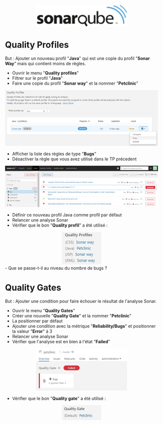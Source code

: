 <center><img src="images/sonarqube.png" alt="Sonarqube" width="300"/></center>

# Quality Profiles
But : Ajouter un nouveau profil "**Java**" qui est une copie du profil "**Sonar Way**" mais qui contient moins de règles.   

- Ouvrir le menu "**Quality profiles**"  
- Filtrer sur le profil "**Java**"   
- Faire une copie du profil "**Sonar way**" et la nommer "**Petclinic**"

<center><img src="images/sonar3.png" alt="Sonarqube" width="1042"/></center>

- Afficher la liste des règles de type "**Bugs**"
- Désactiver la règle que vous avez utilisé dans le TP précedent

<center><img src="images/sonar4.png" alt="Sonarqube" width="1042"/></center>

- Définir ce nouveau profil Java comme profil par défaut
- Relancer une analyse Sonar
- Vérifier que le bon "**Quality profil**" a été utilisé :
<center><img src="images/sonar7.png" alt="Sonarqube" width="130"/></center>
- Que se passe-t-il au niveau du nombre de bugs ?


# Quality Gates
But : Ajouter une condition pour faire échouer le résultat de l'analyse Sonar.   
- Ouvrir le menu "**Quality Gates**"  
- Créer une nouvelle "**Quality Gate**" et la nommer "**Petclinic**"  
- La positionner par défaut  
- Ajouter une condition avec la métrique "**Reliability/Bugs**" et positionner la valeur "**Error**" à 3  
- Relancer une analyse Sonar  
- Vérifier que l'analyse est en bien à l'état "**Failed**"

<center><img src="images/sonar5.png" alt="Sonarqube" width="300"/></center> 
 
- Vérifier que le bon "**Quality gate**" a été utilisé :  
<center><img src="images/sonar6.png" alt="Sonarqube" width="130"/></center>  


